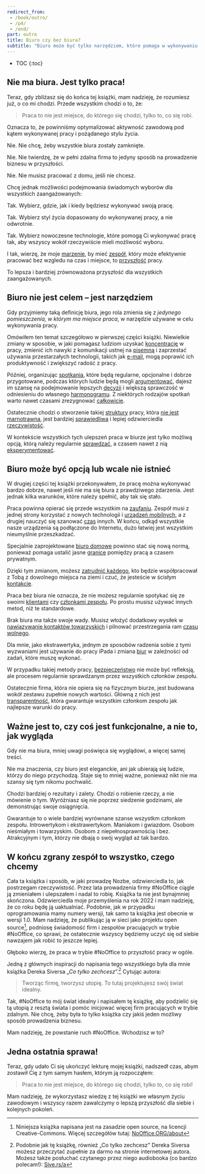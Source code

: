 ```yaml
---
redirect_from:
 - /book/outro/
 - /p4/
 - /end/
part: outro
title: Biuro czy bez biura?
subtitle: "Biuro może być tylko narzędziem, które pomaga w wykonywaniu pracy, lecz bez którego można się obejść i mimo to mieć zespół bardziej efektywny niż kiedykolwiek!"
---
```


* TOC
{:toc}

## Nie ma biura. Jest tylko praca!

Teraz, gdy zbliżasz się do końca tej książki, mam nadzieję, że rozumiesz już, o co mi chodzi. Przede wszystkim chodzi o to, że:

> Praca to nie jest miejsce, do którego się chodzi, tylko to, co się robi.

Oznacza to, że powinniśmy optymalizować aktywność zawodową pod kątem wykonywanej pracy i pożądanego stylu życia.

Nie. Nie chcę, żeby wszystkie biura zostały zamknięte.

Nie. Nie twierdzę, że w pełni zdalna firma to jedyny sposób na prowadzenie biznesu w przyszłości.

Nie. Nie musisz pracować z domu, jeśli nie chcesz.

Chcę jednak możliwości podejmowania świadomych wyborów dla wszystkich zaangażowanych:

Tak. Wybierz, gdzie, jak i kiedy będziesz wykonywać swoją pracę.

Tak. Wybierz styl życia dopasowany do wykonywanej pracy, a nie odwrotnie.

Tak. Wybierz nowoczesne technologie, które pomogą Ci wykonywać pracę tak, aby wszyscy wokół rzeczywiście mieli możliwość wyboru.

I tak, wierzę, że moje [marzenie](/1), by mieć [zespół](/2), który może efektywnie pracować bez wzgledu na czas i miejsce, to [przyszłość](/3) pracy.

To lepsza i bardziej zrównoważona przyszłość dla wszystkich zaangażowanych.

## Biuro nie jest celem – jest narzędziem

Gdy przyjmiemy taką definicję biura, jego rola zmienia się z *jedynego pomieszczenia, w którym ma miejsce praca*, w narzędzie używane w celu wykonywania pracy.

Omówiłem ten temat szczegółowo w pierwszej części książki. Niewielkie zmiany w sposobie, w jaki pomagasz ludziom uzyskać [koncentrację](/4) w pracy, zmienić ich nawyki z komunikacji ustnej na [pisemną](/5) i zaprzestać używania przestarzałych technologii, takich jak [e-mail](/6), mogą poprawić ich produktywność i zwiększyć radość z pracy.

Później, organizując [spotkania](/7), które będą regularne, opcjonalne i dobrze przygotowane, podczas których ludzie będą mogli [argumentować](/8), dajesz im szansę na podejmowanie lepszych [decyzji](/11) i większą sprawczość w odniesieniu do własnego [harmonogramu](/15). Z niektórych rodzajów spotkań warto nawet czasami zrezygnować [całkowicie](/9).

Ostatecznie chodzi o stworzenie takiej [struktury](/10) pracy, która [nie jest marnotrawna](/12), jest bardziej [sprawiedliwa](/13) i lepiej odzwierciedla [rzeczywistość](/14).

W kontekście wszystkich tych ulepszeń praca w biurze jest tylko możliwą opcją, którą należy regularnie [sprawdzać](/16), a czasem nawet z nią [eksperymentować](/17).

## Biuro może być opcją lub wcale nie istnieć

W drugiej części tej książki przekonywałem, że pracę można wykonywać bardzo dobrze, nawet jeśli nie ma się biura z prawdziwego zdarzenia. Jest jednak kilka warunków, które należy spełnić, aby tak się stało.

Praca powinna opierać się przede wszystkim na [zaufaniu](/18). Zespół musi z jednej strony korzystać z nowych technologii i [urządzeń mobilnych](/19), a z drugiej nauczyć się szanować [czas](/20) innych. W końcu, odkąd wszystkie nasze urządzenia są podłączone do Internetu, dużo łatwiej jest wszystkim nieumyślnie przeszkadzać.

Specjalnie zaprojektowane [biuro domowe](/21) powinno stać się nową normą, ponieważ pomaga ustalić jasne [granice](/22) pomiędzy pracą a czasem prywatnym.

Dzięki tym zmianom, możesz [zatrudnić każdego](/23), kto będzie współpracował z Tobą z dowolnego miejsca na ziemi i czuć, że jesteście w ścisłym [kontakcie](/24).

Praca bez biura nie oznacza, że nie możesz regularnie spotykać się ze swoimi [klientami](/25) czy [członkami zespołu](/26). Po prostu musisz używać innych metod, niż te standardowe.

Brak biura ma także swoje wady. Musisz włożyć dodatkowy wysiłek w [nawiązywanie kontaktów towarzyskich](/27) i pilnować przestrzegania ram [czasu wolnego](/28).

Dla mnie, jako ekstrawertyka, jednym ze sposobów radzenia sobie z tymi wyzwaniami jest używanie do pracy iPada i zmiana [biur](/29) w zależności od zadań, które muszę wykonać.

W przypadku takiej metody pracy, [bezpieczeństwo](/30) nie może być refleksją, ale procesem regularnie sprawdzanym przez wszystkich członków zespołu.

Ostatecznie firma, która nie opiera się na fizycznym biurze, jest budowana wokół zestawu zupełnie nowych wartości. Główną z nich jest [transparentność](/31), która gwarantuje wszystkim członkom zespołu jak najlepsze warunki do pracy.

## Ważne jest to, czy coś jest funkcjonalne, a nie to, jak wygląda

Gdy nie ma biura, mniej uwagi poświęca się wyglądowi, a więcej samej treści.

Nie ma znaczenia, czy biuro jest eleganckie, ani jak ubierają się ludzie, którzy do niego przychodzą. Staje się to mniej ważne, ponieważ nikt nie ma szansy się tym nikomu pochwalić.

Chodzi bardziej o rezultaty i zalety. Chodzi o robienie rzeczy, a nie mówienie o tym. Wyróżniasz się nie poprzez siedzenie godzinami, ale demonstrując swoje osiągnięcia.

Gwarantuje to o wiele bardziej wyrównane szanse wszystkm członkom zespołu. Introwertykom i ekstrawertykom. Maniakom i gwiazdom. Osobom nieśmiałym i towarzyskim. Osobom z niepełnosprawnością i bez. Atrakcyjnym i tym, którzy nie dbają o swój wygląd aż tak bardzo.

## W końcu zgrany zespół to wszystko, czego chcemy

Cała ta książka i sposób, w jaki prowadzę Nozbe, odzwierciedla to, jak postrzegam rzeczywistość. Przez lata prowadzenia firmy #NoOffice ciągle ją zmieniałem i ulepszałem i nadal to robię. Książka ta nie jest bynajmniej skończona. Odzwierciedla moje przemyślenia na rok 2022 i mam nadzieję, że co roku będę ją uaktualniać. Podobnie, jak w przypadku oprogramowania mamy numery wersji, tak samo ta książka jest obecnie w wersji 1.0. Mam nadzieję, że publikując ją w sieci jako projektu open source[^1], podniosę świadomość firm i zespołów pracujących w trybie #NoOffice, co sprawi, że ostatecznie wszyscy będziemy uczyć się od siebie nawzajem jak robić to jeszcze lepiej.

Głęboko wierzę, że praca w trybie #NoOffice to przyszłość pracy w ogóle.

Jedną z głównych inspiracji do napisania tego wszystkiego była dla mnie książka Dereka Siversa „*Co tylko zechcesz*”.[^2] Cytując autora:

> Tworząc firmę, tworzysz utopię. To tutaj projektujesz swój świat idealny.

Tak, #NoOffice to mój świat idealny i napisałem tę książkę, aby podzielić się tą utopią z resztą świata i pomóc inicjować więcej firm pracujących w trybie zdalnym. Nie chcę, żeby była to tylko książka czy jakiś jeden możliwy sposób prowadzenia biznesu.

Mam nadzieję, że powstanie ruch #NoOffice. Wchodzisz w to?

## Jedna ostatnia sprawa!

Teraz, gdy udało Ci się ukończyć lekturę mojej książki, nadszedł czas, abym zostawił Cię z tym samym hasłem, którym ją rozpocząłem:

> Praca to nie jest miejsce, do którego się chodzi, tylko to, co się robi!

Mam nadzieję, że wykorzystasz wiedzę z tej książki we własnym życiu zawodowym i wszyscy razem zawalczymy o lepszą przyszłość dla siebie i kolejnych pokoleń.

[^1]: Niniejsza książka napisana jest na zasadzie open source, na licencji Creative-Commons. Więcej szczegółów tutaj: [NoOffice.ORG/about](https://nooffice.org/pl/about)
[^2]: Podobnie jak tę książkę, również „Co tylko zechcesz” Dereka Siversa możesz przeczytać zupełnie za darmo na stronie internetowej autora. Możesz także posłuchać czytanego przez niego audiobooka (co bardzo polecam!): [Sive.rs/a](https://sive.rs/a)

